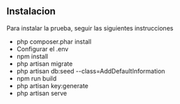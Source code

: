 ## Instalacion

Para instalar la prueba, seguir las siguientes instrucciones

- php composer.phar install
- Configurar el .env
- npm install
- php artisan migrate
- php artisan db:seed --class=AddDefaultInformation
- npm run build
- php artisan key:generate
- php artisan serve

